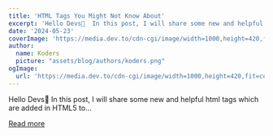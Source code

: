 ```yaml
---
title: 'HTML Tags You Might Not Know About'
excerpt: 'Hello Devs👋  In this post, I will share some new and helpful html tags which are added in HTML5 to...'
date: '2024-05-23'
coverImage: 'https://media.dev.to/cdn-cgi/image/width=1000,height=420,fit=cover,gravity=auto,format=auto/https%3A%2F%2Fdev-to-uploads.s3.amazonaws.com%2Fuploads%2Farticles%2Flacjekq0z9hivujceera.gif'
author:
  name: Koders
  picture: "assets/blog/authors/koders.png"
ogImage:
  url: 'https://media.dev.to/cdn-cgi/image/width=1000,height=420,fit=cover,gravity=auto,format=auto/https%3A%2F%2Fdev-to-uploads.s3.amazonaws.com%2Fuploads%2Farticles%2Flacjekq0z9hivujceera.gif'
---
```


Hello Devs👋  In this post, I will share some new and helpful html tags which are added in HTML5 to...

[Read more](https://dev.to/dev_kiran/html-tags-you-might-not-know-about-3gk7)
